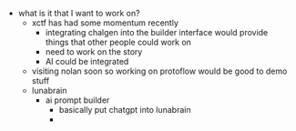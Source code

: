 - what is it that I want to work on?
	- xctf has had some momentum recently
		- integrating chalgen into the builder interface would provide things that other people could work on
		- need to work on the story
		- AI could be integrated
	- visiting nolan soon so working on protoflow would be good to demo stuff
	- lunabrain
		- ai prompt builder
			- basically put chatgpt into lunabrain
			-